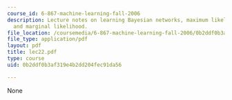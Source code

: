 ```yaml
---
course_id: 6-867-machine-learning-fall-2006
description: Lecture notes on learning Bayesian networks, maximum likelihood, BIC,
  and marginal likelihood.
file_location: /coursemedia/6-867-machine-learning-fall-2006/0b2ddf0b3af319e4b2dd204fec91da56_lec22.pdf
file_type: application/pdf
layout: pdf
title: lec22.pdf
type: course
uid: 0b2ddf0b3af319e4b2dd204fec91da56

---
```

None